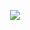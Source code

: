 <p align="center">
  <img src="https://github.com/luiscajl/VideoTranscoding-Frontend/blob/developing/src/assets/images/VideoTranscoding_logo.png"/>
</p>

